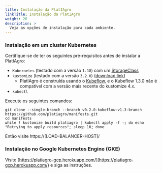 ```yaml
---
title: Instalação da PlatIAgro
linkTitle: Instalação da PlatIAgro
weight: 20
description: >
  Veja as opções de instalação para cada ambiente.
---
```


### Instalação em um cluster Kubernetes

Certifique-se de ter os seguintes pré-requisitos antes de instalar a PlatIAgro:

- `Kubernetes` (testado com a versão `1.18`) com um [StorageClass](https://kubernetes.io/docs/concepts/storage/storage-classes/)
- `kustomize` (testado com a versão `3.2.0`) ([download link](https://github.com/kubernetes-sigs/kustomize/releases/tag/v3.2.0))
    - PlatIAgro é construída usando o [Kubeflow](https://www.kubeflow.org), e o Kubeflow 1.3.0 não é compatível com a versão mais recente do kustomize 4.x.
- `kubectl`

Execute os seguintes comandos:

```
git clone --single-branch --branch v0.2.0-kubeflow-v1.3-branch https://github.com/platiagro/manifests.git
cd manifests
while ! kustomize build platiagro | kubectl apply -f -; do echo "Retrying to apply resources"; sleep 10; done
```

Então visite https://[LOAD-BALANCER-HOST]/

### Instalação no Google Kubernetes Engine (GKE)

Visite [https://platiagro-gcp.herokuapp.com/](https://platiagro-gcp.herokuapp.com/) e siga as instruções.
